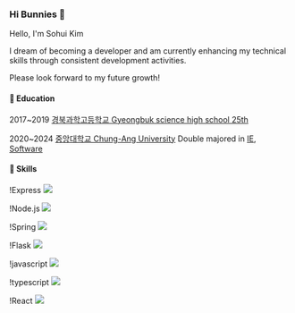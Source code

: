 ### Hi Bunnies 🩵
Hello, I'm Sohui Kim

I dream of becoming a developer and am currently enhancing my technical skills through consistent development activities.

Please look forward to my future growth!

#### 📘 Education
2017~2019 [경북과학고등학교 Gyeongbuk science high school 25th](https://school.gyo6.net/kbs-english/main.do?sysId=kbs-english) 

2020~2024 [중앙대학교 Chung-Ang University](https://neweng.cau.ac.kr/index.do) Double majored in [IE](https://ie.cau.ac.kr/_eng/), [Software](https://cse.cau.ac.kr/eng/main.php) 

#### 🥬 Skills

!Express
<img src="https://img.shields.io/badge/express.js-000000?style=for-the-badge&logo=express&logoColor=white"/>

!Node.js
<img src="https://img.shields.io/badge/node.js-339933?style=for-the-badge&logo=Node.js&logoColor=white"/>

!Spring
<img src="https://img.shields.io/badge/spring-6DB33F?style=for-the-badge&logo=spring&logoColor=white"/>

!Flask
<img src="https://img.shields.io/badge/Flask-000000?style=for-the-badge&logo=flask&logoColor=white"/>

!javascript
<img src="https://img.shields.io/badge/javascript-F7DF1E?style=for-the-badge&logo=javascript&logoColor=black"/>

!typescript
<img src="https://img.shields.io/badge/typescript-3178C6?style=for-the-badge&logo=typescript&logoColor=white"/>

!React
<img src="https://img.shields.io/badge/react.js-61DAFB?style=for-the-badge&logo=react&logoColor=black"/>

<!--   
<img src="https://github.com/junia3/junia3/blob/output/mysnake.svg" width="100%">


#### I have experienced the following technologies and tools

![html5](https://img.shields.io/badge/HTML5-E34F26?style=for-the-badge&logo=html5&logoColor=white)
![css](https://img.shields.io/badge/CSS-239120?&style=for-the-badge&logo=css3&logoColor=white)
![js](https://img.shields.io/badge/JavaScript-F7DF1E?style=for-the-badge&logo=JavaScript&logoColor=white)
![React](https://img.shields.io/badge/React-20232A?style=for-the-badge&logo=react&logoColor=61DAFB)
![Node.js](https://img.shields.io/badge/Node.js-43853D?style=for-the-badge&logo=node.js&logoColor=white)
![Flutter](https://img.shields.io/badge/Flutter-02569B?style=for-the-badge&logo=flutter&logoColor=white)

![Spring](https://img.shields.io/badge/Spring-6DB33F?style=for-the-badge&logo=spring&logoColor=white)
![Flask](https://img.shields.io/badge/Flask-000000?style=for-the-badge&logo=flask&logoColor=white)
![MySQL](https://img.shields.io/badge/MySQL-005C84?style=for-the-badge&logo=mysql&logoColor=white)
![FireBase](https://img.shields.io/badge/Firebase-039BE5?style=for-the-badge&logo=Firebase&logoColor=white)

![C](https://img.shields.io/badge/C-00599C?style=for-the-badge&logo=c&logoColor=white)
![C++](https://img.shields.io/badge/C%2B%2B-00599C?style=for-the-badge&logo=c%2B%2B&logoColor=white)
![C#](https://img.shields.io/badge/C%23-239120?style=for-the-badge&logo=c-sharp&logoColor=white)
![Python](https://img.shields.io/badge/Python-14354C?style=for-the-badge&logo=python&logoColor=white)
![Java](https://img.shields.io/badge/Java-ED8B00?style=for-the-badge&logo=openjdk&logoColor=white)

![Unity](https://img.shields.io/badge/Unity-100000?style=for-the-badge&logo=unity&logoColor=white)
![Unreal](https://img.shields.io/badge/unrealengine-%23313131.svg?style=for-the-badge&logo=unrealengine&logoColor=white)

![Figma](https://img.shields.io/badge/Figma-F24E1E?style=for-the-badge&logo=figma&logoColor=white)
![PS](https://img.shields.io/badge/Adobe%20Photoshop-31A8FF?style=for-the-badge&logo=Adobe%20Photoshop&logoColor=black)
![AI](https://img.shields.io/badge/Adobe%20Illustrator-FF9A00?style=for-the-badge&logo=adobe%20illustrator&logoColor=white)
![Blender](https://img.shields.io/badge/blender-%23F5792A.svg?style=for-the-badge&logo=blender&logoColor=white)
-->
